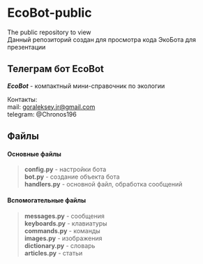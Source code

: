 # EcoBot-public
The public repository to view  
Данный репозиторий создан для просмотра кода ЭкоБота для презентации

## Телеграм бот EcoBot
***EcoBot*** - компактный мини-справочник по экологии

Контакты:  
mail: goraleksey.jr@gmail.com  
telegram: @Chronos196

## Файлы
#### Основные файлы  
>**config.py** - настройки бота  
**bot.py** - создание объекта бота  
**handlers.py** - основной файл, обработка сообщений

#### Вспомогательные файлы
>**messages.py** - сообщения  
**keyboards.py** - клавиатуры  
**commands.py** - команды  
**images.py** - изображения  
**dictionary.py** - словарь  
**articles.py** - статьи
